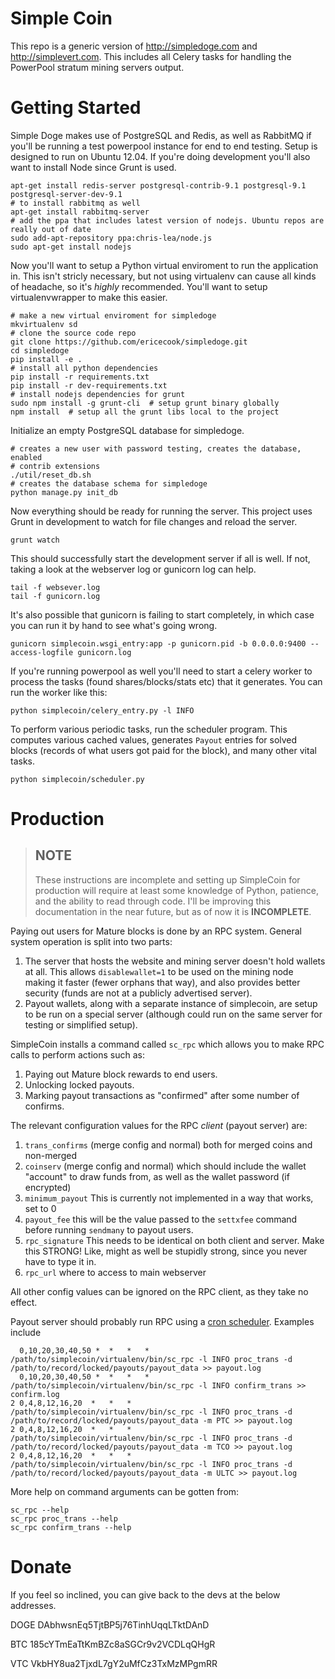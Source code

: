 Simple Coin
===========

This repo is a generic version of http://simpledoge.com and http://simplevert.com.
This includes all Celery tasks for handling the PowerPool stratum mining servers
output.

Getting Started
===============

Simple Doge makes use of PostgreSQL and Redis, as well as RabbitMQ if you'll
be running a test powerpool instance for end to end testing. Setup is designed
to run on Ubuntu 12.04. If you're doing development you'll also want to install
Node since Grunt is used.

    apt-get install redis-server postgresql-contrib-9.1 postgresql-9.1 postgresql-server-dev-9.1 
    # to install rabbitmq as well
    apt-get install rabbitmq-server
    # add the ppa that includes latest version of nodejs. Ubuntu repos are really out of date
    sudo add-apt-repository ppa:chris-lea/node.js
    sudo apt-get install nodejs

Now you'll want to setup a Python virtual enviroment to run the application in.
This isn't stricly necessary, but not using virtualenv can cause all kinds of 
headache, so it's *highly* recommended. You'll want to setup virtualenvwrapper 
to make this easier.

    # make a new virtual enviroment for simpledoge
    mkvirtualenv sd
    # clone the source code repo
    git clone https://github.com/ericecook/simpledoge.git
    cd simpledoge
    pip install -e .
    # install all python dependencies
    pip install -r requirements.txt
    pip install -r dev-requirements.txt
    # install nodejs dependencies for grunt
    sudo npm install -g grunt-cli  # setup grunt binary globally
    npm install  # setup all the grunt libs local to the project

Initialize an empty PostgreSQL database for simpledoge.

    # creates a new user with password testing, creates the database, enabled
    # contrib extensions
    ./util/reset_db.sh
    # creates the database schema for simpledoge
    python manage.py init_db

Now everything should be ready for running the server. This project uses Grunt
in development to watch for file changes and reload the server.

    grunt watch

This should successfully start the development server if all is well. If not,
taking a look at the webserver log or gunicorn log can help.

    tail -f websever.log
    tail -f gunicorn.log
    
It's also possible that gunicorn is failing to start completely, in which case you can run it
by hand to see what's going wrong.
    
    gunicorn simplecoin.wsgi_entry:app -p gunicorn.pid -b 0.0.0.0:9400 --access-logfile gunicorn.log
    
If you're running powerpool as well you'll need to start a celery worker to process
the tasks (found shares/blocks/stats etc) that it generates. You can run the worker
like this:
    
    python simplecoin/celery_entry.py -l INFO
    
To perform various periodic tasks, run the scheduler program. This computes
various cached values, generates `Payout` entries for solved blocks (records of
what users got paid for the block), and many other vital tasks.

    python simplecoin/scheduler.py
    
Production
===============

> ## NOTE
> These instructions are incomplete and setting up SimpleCoin for
> production will require at least some knowledge of Python, patience, and the
> ability to read through code. I'll be improving this documentation in the near
> future, but as of now it is **INCOMPLETE**.

Paying out users for Mature blocks is done by an RPC system. General system
operation is split into two parts:

1. The server that hosts the website and mining server doesn't hold wallets at
   all. This allows `disablewallet=1` to be used on the mining node making it
   faster (fewer orphans that way), and also provides better security (funds
   are not at a publicly advertised server).
2. Payout wallets, along with a separate instance of simplecoin, are setup to
   be run on a special server (although could run on the same server for
   testing or simplified setup).

SimpleCoin installs a command called `sc_rpc` which allows you to make RPC
calls to perform actions such as:

1. Paying out Mature block rewards to end users.
1. Unlocking locked payouts.
1. Marking payout transactions as "confirmed" after some number of confirms.

The relevant configuration values for the RPC *client* (payout server) are:

1. `trans_confirms` (merge config and normal) both for merged coins and
   non-merged
2. `coinserv` (merge config and normal) which should include the wallet
   "account" to draw funds from, as well as the wallet password (if encrypted)
3. `minimum_payout` This is currently not implemented in a way that works, set
   to 0
4. `payout_fee` this will be the value passed to the `settxfee` command before
   running `sendmany` to payout users.
5. `rpc_signature` This needs to be identical on both client and server. Make
   this STRONG! Like, might as well be stupidly strong, since you never have to
   type it in.
6. `rpc_url` where to access to main webserver

All other config values can be ignored on the RPC client, as they take no effect.

Payout server should probably run RPC using a [cron scheduler](http://kvz.io/blog/2007/07/29/schedule-tasks-on-linux-using-crontab/). Examples include

````
  0,10,20,30,40,50 *  *   *   * /path/to/simplecoin/virtualenv/bin/sc_rpc -l INFO proc_trans -d /path/to/record/locked/payouts/payout_data >> payout.log
  0,10,20,30,40,50 *  *   *   * /path/to/simplecoin/virtualenv/bin/sc_rpc -l INFO confirm_trans >> confirm.log
2 0,4,8,12,16,20  *   *   *     /path/to/simplecoin/virtualenv/bin/sc_rpc -l INFO proc_trans -d /path/to/record/locked/payouts/payout_data -m PTC >> payout.log
2 0,4,8,12,16,20  *   *   *     /path/to/simplecoin/virtualenv/bin/sc_rpc -l INFO proc_trans -d /path/to/record/locked/payouts/payout_data -m TCO >> payout.log
2 0,4,8,12,16,20  *   *   *     /path/to/simplecoin/virtualenv/bin/sc_rpc -l INFO proc_trans -d /path/to/record/locked/payouts/payout_data -m ULTC >> payout.log
````

More help on command arguments can be gotten from:
````
sc_rpc --help
sc_rpc proc_trans --help
sc_rpc confirm_trans --help
````
    
Donate
===============

If you feel so inclined, you can give back to the devs at the below addresses.

DOGE DAbhwsnEq5TjtBP5j76TinhUqqLTktDAnD

BTC 185cYTmEaTtKmBZc8aSGCr9v2VCDLqQHgR

VTC VkbHY8ua2TjxdL7gY2uMfCz3TxMzMPgmRR
